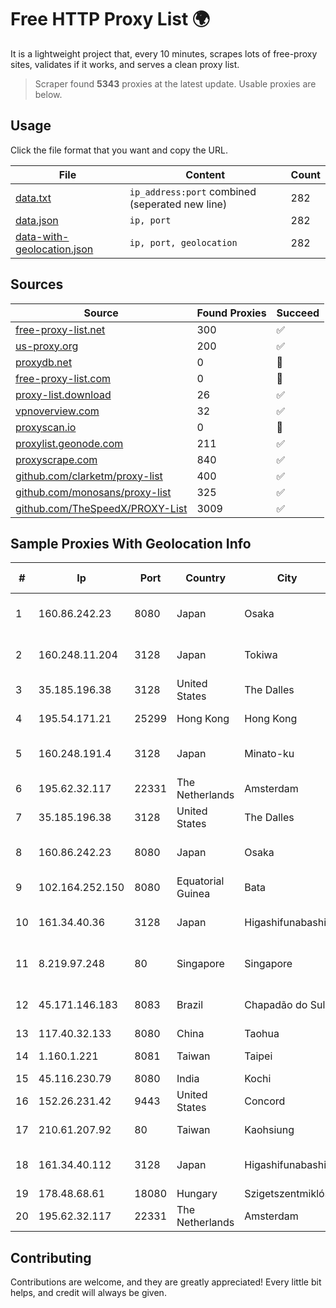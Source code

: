 
# Free HTTP Proxy List 🌍

It is a lightweight project that, every 10 minutes, scrapes lots of free-proxy sites, validates if it works, and serves a clean proxy list.


> Scraper found **5343** proxies at the latest update. Usable proxies are below.

## Usage

Click the file format that you want and copy the URL.


|File|Content|Count|
|----|-------|-----|
|[data.txt](https://raw.githubusercontent.com/themiralay/Proxy-List-World/master/data.txt)|`ip_address:port` combined (seperated new line)|282|
|[data.json](https://raw.githubusercontent.com/themiralay/Proxy-List-World/master/data.json)|`ip, port`|282|
|[data-with-geolocation.json](https://raw.githubusercontent.com/themiralay/Proxy-List-World/master/data-with-geolocation.json)|`ip, port, geolocation`|282|

## Sources

|Source|Found Proxies|Succeed|
|------|-------------|-------|
|[free-proxy-list.net](https://free-proxy-list.net)|300|✅|
|[us-proxy.org](https://www.us-proxy.org)|200|✅|
|[proxydb.net](http://proxydb.net)|0|🚫|
|[free-proxy-list.com](https://free-proxy-list.com/?page=&port=&type%5B%5D=http&type%5B%5D=https&up_time=0&search=Search)|0|🚫|
|[proxy-list.download](https://www.proxy-list.download/HTTP)|26|✅|
|[vpnoverview.com](https://vpnoverview.com/privacy/anonymous-browsing/free-proxy-servers)|32|✅|
|[proxyscan.io](https://www.proxyscan.io)|0|🚫|
|[proxylist.geonode.com](https://proxylist.geonode.com/api/proxy-list?limit=300&page=1&sort_by=lastChecked&sort_type=desc&protocols=http,https)|211|✅|
|[proxyscrape.com](https://api.proxyscrape.com/v2/?request=displayproxies&protocol=http&timeout=10000&country=all&ssl=all&anonymity=all)|840|✅|
|[github.com/clarketm/proxy-list](https://raw.githubusercontent.com/clarketm/proxy-list/master/proxy-list-raw.txt)|400|✅|
|[github.com/monosans/proxy-list](https://raw.githubusercontent.com/monosans/proxy-list/main/proxies/http.txt)|325|✅|
|[github.com/TheSpeedX/PROXY-List](https://raw.githubusercontent.com/TheSpeedX/PROXY-List/master/http.txt)|3009|✅|


## Sample Proxies With Geolocation Info

|#|Ip|Port|Country|City|Internet Service Provider|
|-|--|----|-------|----|-------------------------|
|1|160.86.242.23|8080|Japan|Osaka|Sony Network Communications Inc|
|2|160.248.11.204|3128|Japan|Tokiwa|NTT PC Communications, Inc.|
|3|35.185.196.38|3128|United States|The Dalles|Google LLC|
|4|195.54.171.21|25299|Hong Kong|Hong Kong|M247 Europe SRL|
|5|160.248.191.4|3128|Japan|Minato-ku|NTT PC Communications, Inc.|
|6|195.62.32.117|22331|The Netherlands|Amsterdam|PIO-Hosting GmbH|
|7|35.185.196.38|3128|United States|The Dalles|Google LLC|
|8|160.86.242.23|8080|Japan|Osaka|Sony Network Communications Inc|
|9|102.164.252.150|8080|Equatorial Guinea|Bata|Conexxia GE S.L|
|10|161.34.40.36|3128|Japan|Higashifunabashi|NTT PC Communications, Inc.|
|11|8.219.97.248|80|Singapore|Singapore|Alibaba (US) Technology Co., Ltd.|
|12|45.171.146.183|8083|Brazil|Chapadão do Sul|N3 SOLUCOES TECNOLOGICAS LTDA|
|13|117.40.32.133|8080|China|Taohua|Chinanet|
|14|1.160.1.221|8081|Taiwan|Taipei|Chunghwa Telecom Co., Ltd.|
|15|45.116.230.79|8080|India|Kochi|DWANIRINN|
|16|152.26.231.42|9443|United States|Concord|MCNC|
|17|210.61.207.92|80|Taiwan|Kaohsiung|Chunghwa Telecom Co., Ltd.|
|18|161.34.40.112|3128|Japan|Higashifunabashi|NTT PC Communications, Inc.|
|19|178.48.68.61|18080|Hungary|Szigetszentmiklós|UPC|
|20|195.62.32.117|22331|The Netherlands|Amsterdam|PIO-Hosting GmbH|



## Contributing

Contributions are welcome, and they are greatly appreciated! Every
little bit helps, and credit will always be given.

